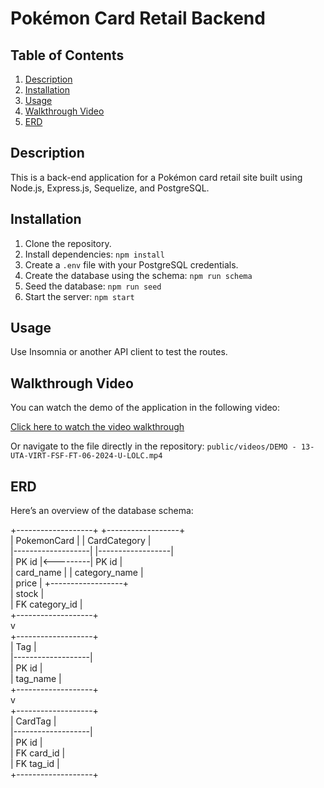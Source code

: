 # Pokémon Card Retail Backend

## Table of Contents
1. [Description](#description)
2. [Installation](#installation)
3. [Usage](#usage)
4. [Walkthrough Video](#walkthrough-video)
5. [ERD](#erd)

## Description
This is a back-end application for a Pokémon card retail site built using Node.js, Express.js, Sequelize, and PostgreSQL.

## Installation
1. Clone the repository.
2. Install dependencies: `npm install`
3. Create a `.env` file with your PostgreSQL credentials.
4. Create the database using the schema: `npm run schema`
5. Seed the database: `npm run seed`
6. Start the server: `npm start`

## Usage
Use Insomnia or another API client to test the routes.

## Walkthrough Video
You can watch the demo of the application in the following video:

[Click here to watch the video walkthrough](public/videos/DEMO%20-%2013-UTA-VIRT-FSF-FT-06-2024-U-LOLC.mp4)

Or navigate to the file directly in the repository:
`public/videos/DEMO - 13-UTA-VIRT-FSF-FT-06-2024-U-LOLC.mp4`

## ERD
Here’s an overview of the database schema:

+-------------------+          +------------------+  
| PokemonCard       |          | CardCategory      |  
|-------------------|          |------------------|  
| PK id             |<---------| PK id             |  
| card_name         |          | category_name     |  
| price             |          +------------------+  
| stock             |  
| FK category_id    |  
+-------------------+  
              v  
+-------------------+  
| Tag               |  
|-------------------|  
| PK id             |  
| tag_name          |  
+-------------------+  
              v  
+-------------------+  
| CardTag           |  
|-------------------|  
| PK id             |  
| FK card_id        |  
| FK tag_id         |  
+-------------------+  
